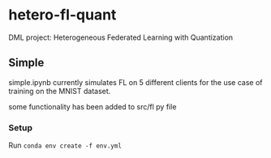 # hetero-fl-quant
DML project: Heterogeneous Federated Learning with Quantization

## Simple
simple.ipynb currently simulates FL on 5 different clients for the use case of training on the MNIST dataset.

some functionality has been added to src/fl py file


### Setup
Run `conda env create -f env.yml`